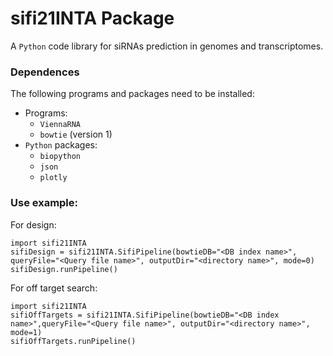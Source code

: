 # sifi21INTA Package

A `Python` code library for siRNAs prediction in genomes and transcriptomes.

### Dependences
The following programs and packages need to be installed:

- Programs:
  - `ViennaRNA`
  - `bowtie` (version 1)
- `Python` packages:
  - `biopython`
  - `json`
  - `plotly`

### Use example:

For design:

```
import sifi21INTA
sifiDesign = sifi21INTA.SifiPipeline(bowtieDB="<DB index name>", queryFile="<Query file name>", outputDir="<directory name>", mode=0)
sifiDesign.runPipeline()
```

For off target search:

```
import sifi21INTA
sifiOffTargets = sifi21INTA.SifiPipeline(bowtieDB="<DB index name>",queryFile="<Query file name>", outputDir="<directory name>", mode=1)
sifiOffTargets.runPipeline()
```
